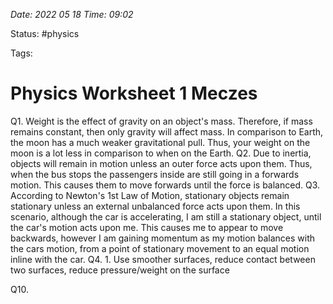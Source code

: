 
*Date: 2022 05 18 Time: 09:02*

Status: #physics

Tags: 
# Physics Worksheet 1 Meczes


Q1. Weight is the effect of gravity on an object's mass. Therefore, if mass remains constant, then only gravity will affect mass. In comparison to Earth, the moon has a much weaker gravitational pull. Thus, your weight on the moon is a lot less in comparison to when on the Earth.
Q2. Due to inertia, objects will remain in motion unless an outer force acts upon them. Thus, when the bus stops the passengers inside are still going in a forwards motion. This causes them to move forwards until the force is balanced.
Q3. According to Newton's 1st Law of Motion, stationary objects remain stationary unless an external unbalanced force acts upon them. In this scenario, although the car is accelerating, I am still a stationary object, until the car's motion acts upon me. This causes me to appear to move backwards, however I am gaining momentum as my motion balances with the cars motion, from a point of stationary movement to an equal motion inline with the car.
Q4. 1. Use smoother surfaces, reduce contact between two surfaces, reduce pressure/weight on the surface

Q10. 